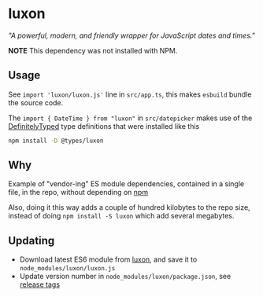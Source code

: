 # luxon

*"A powerful, modern, and friendly wrapper for JavaScript dates and times."*

**NOTE** This dependency was not installed with NPM.

## Usage

See `import 'luxon/luxon.js'` line in `src/app.ts`, this makes `esbuild` bundle the source code.

The `import { DateTime } from "luxon"` in `src/datepicker` makes use of the [DefinitelyTyped](https://github.com/DefinitelyTyped/DefinitelyTyped) type definitions that were installed like this
```bash
npm install -D @types/luxon
```

## Why

Example of "vendor-ing" ES module dependencies, contained in a single file, in the repo, without depending on [npm](https://npmjs.com) 

Also, doing it this way adds a couple of hundred kilobytes to the repo size, instead of doing `npm install -S luxon` which add several megabytes.

## Updating

-  Download latest ES6 module from [luxon](https://moment.github.io/luxon/#/install?id=es6), and save it to `node_modules/luxon/luxon.js`
- Update version number in `node_modules/luxon/package.json`, see [release tags](https://github.com/moment/luxon/tags)

